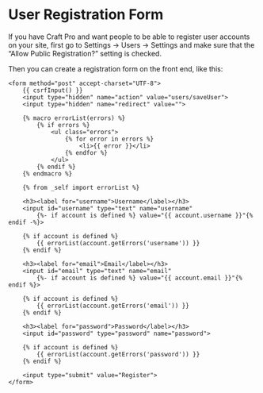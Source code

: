 # User Registration Form

If you have Craft Pro and want people to be able to register user accounts on your site, first go to Settings → Users → Settings and make sure that the “Allow Public Registration?” setting is checked.

Then you can create a registration form on the front end, like this:

```twig
<form method="post" accept-charset="UTF-8">
    {{ csrfInput() }}
    <input type="hidden" name="action" value="users/saveUser">
    <input type="hidden" name="redirect" value="">

    {% macro errorList(errors) %}
        {% if errors %}
            <ul class="errors">
                {% for error in errors %}
                    <li>{{ error }}</li>
                {% endfor %}
            </ul>
        {% endif %}
    {% endmacro %}

    {% from _self import errorList %}

    <h3><label for="username">Username</label></h3>
    <input id="username" type="text" name="username"
        {%- if account is defined %} value="{{ account.username }}"{% endif -%}>

    {% if account is defined %}
        {{ errorList(account.getErrors('username')) }}
    {% endif %}

    <h3><label for="email">Email</label></h3>
    <input id="email" type="text" name="email"
        {%- if account is defined %} value="{{ account.email }}"{% endif %}>

    {% if account is defined %}
        {{ errorList(account.getErrors('email')) }}
    {% endif %}

    <h3><label for="password">Password</label></h3>
    <input id="password" type="password" name="password">

    {% if account is defined %}
        {{ errorList(account.getErrors('password')) }}
    {% endif %}

    <input type="submit" value="Register">
</form>
```

